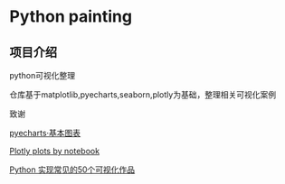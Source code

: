 # Python painting 

## 项目介绍

python可视化整理

仓库基于matplotlib,pyecharts,seaborn,plotly为基础，整理相关可视化案例

致谢

[pyecharts·基本图表](https://pyecharts.org/#/zh-cn/basic_charts?id=sankey)

[Plotly plots by notebook](https://github.com/empet/Plotly-plots)

[Python 实现常见的50个可视化作品](https://github.com/ZJsnowman/Python-Visual-Vocabulary)
